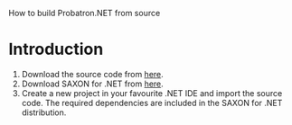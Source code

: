 How to build Probatron.NET from source

# Introduction #

  1. Download the source code from [here](http://probatrondotnet.googlecode.com/files/Probatron.NET-0.7.0-src.zip).
  1. Download SAXON for .NET from [here](http://prdownloads.sourceforge.net/saxon/saxonb9-1-0-6n.zip).
  1. Create a new project in your favourite .NET IDE and import the source code. The required dependencies are included in the SAXON for .NET distribution.